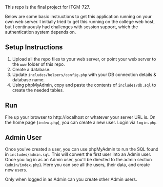 This repo is the final project for ITGM-727.

Below are some basic instructions to get this application running on your own web server. I initially tried to get this running on the college web host, but I continuously had challenges with session support, which the authentication system depends on.


## Setup Instructions

1. Upload all the repo files to your web server, or point your web server to the
`www` folder of this repo.
2. Create a database.
3. Update `includes/helpers/config.php` with your DB connection details & database name.
4. Using phpMyAdmin, copy and paste the contents of `includes/db.sql` to create the needed tables.

## Run
Fire up your browser to http://localhost or whatever your server URL is. On the home page (`index.php`), you can create a new user. Login via `login.php`.

## Admin User
Once you've created a user, you can use phpMyAdmin to run the SQL found in  `includes/admin.sql`. This will convert the first user into an Admin user. Once you log in as an Admin user, you'll be directed to the admin section (`admin/index.php`). Here you can see all the users, their data, and create new users.

Only when logged in as Admin can you create other Admin users.
